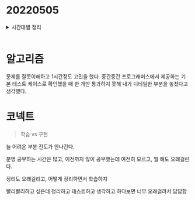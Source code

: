 # 20220505

<details>
<summary>시간대별 정리</summary>

### 오전

알고리즘 문제

[추석트래픽](https://www.notion.so/b5411f9c19b94cf28c7cf998cd4ea9f5)

### 오후

react 학습

- useState (불변성관리, 비동기적 속성과 batching)
- error hanlding
- vscode chrome 디버거
- styled-component네이밍 컨벤션

코넥트

- 댓글 컴포넌트
- 답글 및 답글 작성 form 숨김 버튼

</details>
</br>

# 알고리즘

문제를 잘못이해하고 1시간정도 고민을 했다. 중간중간 프로그래머스에서 제공하는 기본 테스트 케이스로 확인했을 때 한 개만 통과하지 못해 내가 디테일한 부분을 놓쳤다고 생각했다.

# 코넥트

> 학습 vs 구현

늘 어려운 부분 진도가 안나간다.

분명 공부하는 시간은 많고, 이전까지 많이 공부했는데 여전히 모르고, 뭘 해도 오래걸린다.

정리도 오래걸리고, 어떻게 정리하면서 학습하지

빨리빨리하고 싶은데 정리하고 테스트하고 생각하고 하다보면 너무 오래걸려서 답답함
